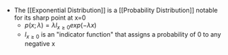 - The [[Exponential Distribution]] is a [[Probability Distribution]] notable for its sharp point at x=0
	- $p(x;\lambda) = \lambda l_{x \ge 0} exp(-\lambda x)$ 
	- $l_{x \ge 0}$ is an "indicator function" that assigns a probability of 0 to any negative x